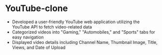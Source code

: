 # YouTube-clone
- Developed a user-friendly YouTube web application utilizing the
YouTube API to fetch video-related data
- Categorized videos into "Gaming," "Automobiles," and "Sports" tabs
for easy navigation
- Displayed video details including Channel Name, Thumbnail Image,
Title, Views, and Date of Upload
